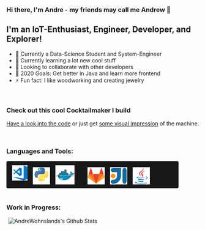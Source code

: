 ### Hi there, I'm Andre - my friends may call me Andrew 👋

## I'm an IoT-Enthusiast, Engineer, Developer, and Explorer!

- 🔭 Currently a Data-Science Student and System-Engineer
- 🌱 Currently learning a lot new cool stuff
- 👯 Looking to collaborate with other developers
- 🥅 2020 Goals: Get better in Java and learn more frontend
- ⚡ Fun fact: I like woodworking and creating jewelry

<br />

### Check out this cool Cocktailmaker I build

[Have a look into the code](https://github.com/AndreWohnsland/Cocktailmaker_AW) or just get [some visual impression](https://imgur.com/a/Z4tfISx) of the machine.

<br />

### Languages and Tools:

<link rel="stylesheet" href="https://cdn.jsdelivr.net/gh/konpa/devicon@master/devicon.min.css">
<div style="background-color:#181818; border: 10px solid #181818; display: inline-block; border-radius: 4px;">
    <img vertical-align="bottom"width="40px" src="https://raw.githubusercontent.com/github/explore/80688e429a7d4ef2fca1e82350fe8e3517d3494d/topics/visual-studio-code/visual-studio-code.png" />
    <img style="vertical-align: bottom" width="45px" src="https://github.com/AndreWohnsland/AndreWohnsland/blob/master/icons/python-original.svg" />
    <img style="vertical-align: bottom" width="50px" src="https://github.com/AndreWohnsland/AndreWohnsland/blob/master/icons/docker-original.svg" />
    <i style="font-size: 3em" class="devicon-git-plain colored"></i>
    <i style="font-size: 3em" class="devicon-github-plain"></i>
    <img style="vertical-align: bottom" width="45px" src="https://github.com/AndreWohnsland/AndreWohnsland/blob/master/icons/gitlab-original.svg" />
    <img style="vertical-align: bottom" width="45px" src="https://github.com/AndreWohnsland/AndreWohnsland/blob/master/icons/intellij-original.svg" />
    <img style="vertical-align: bottom" width="45px" src="https://github.com/AndreWohnsland/AndreWohnsland/blob/master/icons/java-original.svg" />
    <i style="font-size: 3em" class="devicon-javascript-plain colored"></i>
    <i style="font-size: 3em" class="devicon-nodejs-plain colored"></i>
    <i style="font-size: 3em" class="devicon-mysql-plain-wordmark colored"></i>
    <i style="font-size: 3em" class="devicon-html5-plain-wordmark colored"></i>
    <i style="font-size: 3em" class="devicon-css3-plain-wordmark colored"></i>
    <i style="font-size: 3em;" class="devicon-bootstrap-plain-wordmark colored"></i>
</div>
<br />
<br />

### Work in Progress:

<img align="left" alt="AndreWohnslands's Github Stats" src="https://github-readme-stats.vercel.app/api?username=AndreWohnsland&show_icons=true&hide_border=true&theme=dark" />

<style>
i {padding-right: 5px; padding-left: 5px}
img {padding-right: 5px; padding-left: 5px}
</style>
